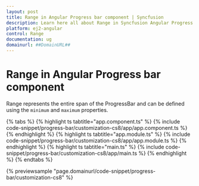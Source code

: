 ```yaml
---
layout: post
title: Range in Angular Progress bar component | Syncfusion
description: Learn here all about Range in Syncfusion Angular Progress bar component of Syncfusion Essential JS 2 and more.
platform: ej2-angular
control: Range 
documentation: ug
domainurl: ##DomainURL##
---
```


# Range in Angular Progress bar component

<!-- markdownlint-disable MD033 -->
Range represents the entire span of the ProgressBar and can be defined using the `minimum` and `maximum` properties.

{% tabs %}
{% highlight ts tabtitle="app.component.ts" %}
{% include code-snippet/progress-bar/customization-cs8/app/app.component.ts %}
{% endhighlight %}
{% highlight ts tabtitle="app.module.ts" %}
{% include code-snippet/progress-bar/customization-cs8/app/app.module.ts %}
{% endhighlight %}
{% highlight ts tabtitle="main.ts" %}
{% include code-snippet/progress-bar/customization-cs8/app/main.ts %}
{% endhighlight %}
{% endtabs %}
  
{% previewsample "page.domainurl/code-snippet/progress-bar/customization-cs8" %}